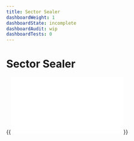 ```yaml
---
title: Sector Sealer
dashboardWeight: 1
dashboardState: incomplete
dashboardAudit: wip
dashboardTests: 0
---
```


# Sector Sealer

{{<embed src="sealer.id"  lang="go" >}}
